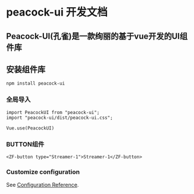 # peacock-ui 开发文档
## Peacock-UI(孔雀)是一款绚丽的基于vue开发的UI组件库

## 安装组件库
```
npm install peacock-ui 
```

### 全局导入
```
import PeacockUI from "peacock-ui";
import "peacock-ui/dist/peacock-ui.css";

Vue.use(PeacockUI)

```

### BUTTON组件
```
<ZF-button type="Streamer-1">Streamer-1</ZF-button>
```


### Customize configuration
See [Configuration Reference](https://peacock-ui.com).
